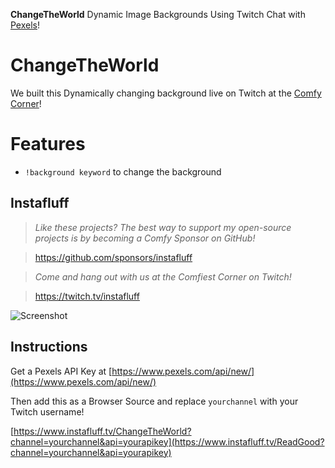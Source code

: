 **ChangeTheWorld** Dynamic Image Backgrounds Using Twitch Chat with [Pexels](https://www.pexels.com/)!

# ChangeTheWorld
We built this Dynamically changing background live on Twitch at the [Comfy Corner](https://twitch.tv/instafluff)!

# Features
- `!background keyword` to change the background

## Instafluff ##
> *Like these projects? The best way to support my open-source projects is by becoming a Comfy Sponsor on GitHub!*

> https://github.com/sponsors/instafluff

> *Come and hang out with us at the Comfiest Corner on Twitch!*

> https://twitch.tv/instafluff

![Screenshot](https://www.instafluff.tv/ChangeTheWorld/screenshot.png "ChangeTheWorld Screenshot")

## Instructions ##

Get a Pexels API Key at [https://www.pexels.com/api/new/](https://www.pexels.com/api/new/)

Then add this as a Browser Source and replace `yourchannel` with your Twitch username!

[https://www.instafluff.tv/ChangeTheWorld?channel=yourchannel&api=yourapikey](https://www.instafluff.tv/ReadGood?channel=yourchannel&api=yourapikey)

